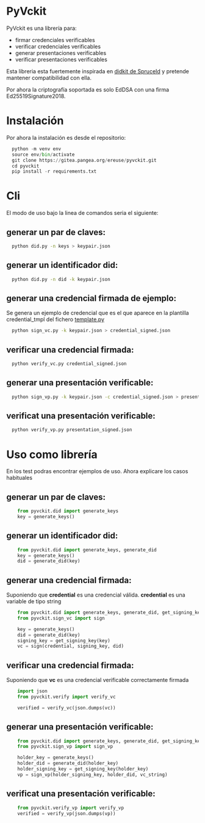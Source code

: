 # PyVckit
PyVckit es una librería para:
 - firmar credenciales verificables
 - verificar credenciales verificables
 - generar presentaciones verificables
 - verificar presentaciones verificables

Esta libreria esta fuertemente inspirada en [didkit de SpruceId](https://github.com/spruceid/didkit) y pretende mantener compatibilidad con ella.

Por ahora la criptografía soportada es solo EdDSA con una firma Ed25519Signature2018.

# Instalación
Por ahora la instalación es desde el repositorio:
```python
  python -m venv env
  source env/bin/activate
  git clone https://gitea.pangea.org/ereuse/pyvckit.git
  cd pyvckit
  pip install -r requirements.txt
```

# Cli
El modo de uso bajo la linea de comandos seria el siguiente:

## generar un par de claves:
```sh
  python did.py -n keys > keypair.json
```

## generar un identificador did:
```sh
  python did.py -n did -k keypair.json
```

## generar una credencial firmada de ejemplo:
Se genera un ejemplo de credencial que es el que aparece en la plantilla credential_tmpl del fichero [template.py](template.py)
```sh
  python sign_vc.py -k keypair.json > credential_signed.json
```

## verificar una credencial firmada:
```sh
  python verify_vc.py credential_signed.json
```

## generar una presentación verificable:
```sh
  python sign_vp.py -k keypair.json -c credential_signed.json > presentation_signed.json
```

## verificat una presentación verificable:
```sh
  python verify_vp.py presentation_signed.json
```

# Uso como librería
En los test podras encontrar ejemplos de uso. Ahora explicare los casos habituales

## generar un par de claves:
```python
    from pyvckit.did import generate_keys
    key = generate_keys()
```

## generar un identificador did:
```python
    from pyvckit.did import generate_keys, generate_did
    key = generate_keys()
    did = generate_did(key)
```

## generar una credencial firmada:
Suponiendo que **credential** es una credencial válida.
**credential** es una variable de tipo string
```python
    from pyvckit.did import generate_keys, generate_did, get_signing_key
    from pyvckit.sign_vc import sign

    key = generate_keys()
    did = generate_did(key)
    signing_key = get_signing_key(key)
    vc = sign(credential, signing_key, did)
```

## verificar una credencial firmada:
Suponiendo que **vc** es una credencial verificable correctamente firmada
```python
    import json
    from pyvckit.verify import verify_vc

    verified = verify_vc(json.dumps(vc))
```

## generar una presentación verificable:
```python
    from pyvckit.did import generate_keys, generate_did, get_signing_key
    from pyvckit.sign_vp import sign_vp

    holder_key = generate_keys()
    holder_did = generate_did(holder_key)
    holder_signing_key = get_signing_key(holder_key)
    vp = sign_vp(holder_signing_key, holder_did, vc_string)
```

## verificat una presentación verificable:
```python
    from pyvckit.verify_vp import verify_vp
    verified = verify_vp(json.dumps(vp))
```
